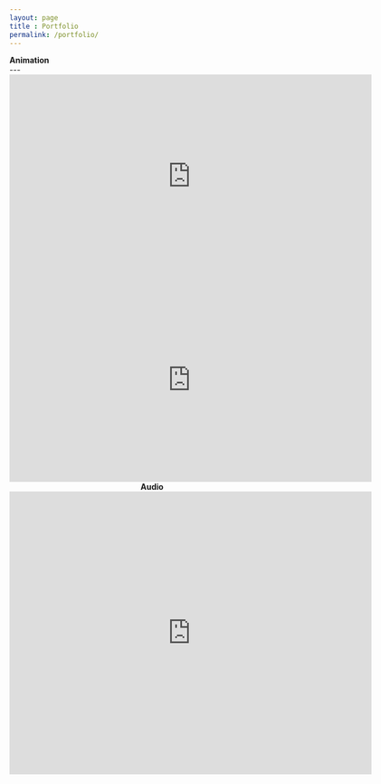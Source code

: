 ```yaml
---
layout: page
title : Portfolio
permalink: /portfolio/
---
```

<div class="manual-post">
  <div class="manual manual-title">
  <strong>Animation</strong>
  </div>
</div>
---
<div style="text-align:center;">
<iframe src="https://player.vimeo.com/video/187553790?color=FFFFFF" width="640" height="360" frameborder="0" webkitallowfullscreen mozallowfullscreen allowfullscreen></iframe>


<iframe src="https://player.vimeo.com/video/176871065?color=FFFFFF" width="640" height="360" frameborder="0" webkitallowfullscreen mozallowfullscreen allowfullscreen></iframe>

<div class="manual-post">
  <div class="manual manual-title">
  <strong>Audio</strong>
  </div>
</div>

<iframe src="https://open.spotify.com/embed/artist/4iEVjkNpBDALAP7btESYtQ" width="640" height="500" frameborder="0" allowtransparency="true"></iframe>


</div>
